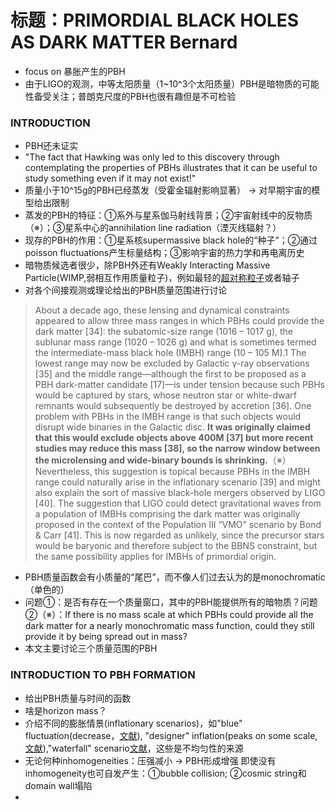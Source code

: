 # 标题：PRIMORDIAL BLACK HOLES AS DARK MATTER Bernard
* focus on 暴胀产生的PBH
* 由于LIGO的观测，中等太阳质量（1~10^3个太阳质量）PBH是暗物质的可能性备受关注；普朗克尺度的PBH也很有趣但是不可检验

### INTRODUCTION
* PBH还未证实
* "The fact that Hawking was only led to this discovery through contemplating the properties of PBHs illustrates that it can be useful to study something even if it may not exist!"
* 质量小于10^15g的PBH已经蒸发（受霍金辐射影响显著） → 对早期宇宙的模型给出限制
* 蒸发的PBH的特征：①系外与星系伽马射线背景；②宇宙射线中的反物质（※）；③星系中心的annihilation line radiation（湮灭线辐射？）
* 现存的PBH的作用：①星系核supermassive black hole的“种子”；②通过poisson fluctuations产生标量结构；③影响宇宙的热力学和再电离历史
* 暗物质候选者很少，除PBH外还有Weakly Interacting Massive Particle(WIMP,弱相互作用质量粒子)，例如最轻的[超对称粒子](http://inspirehep.net/record/396520/files/susyreview-b.pdf)或者轴子
* 对各个间接观测或理论给出的PBH质量范围进行讨论
> About a decade ago, these lensing and dynamical constraints appeared to allow three mass ranges in which PBHs
could provide the dark matter [34]: the subatomic-size range (1016 – 1017 g), the sublunar mass range (1020 – 1026 g) and what is sometimes termed the intermediate-mass black hole (IMBH) range (10 – 105 M).1 The lowest range may now be excluded by Galactic γ-ray observations [35] and the middle range—although the first to be proposed as a PBH dark-matter candidate [17]—is under tension because such PBHs would be captured by stars, whose neutron star or white-dwarf remnants would subsequently be destroyed by accretion [36]. One problem with PBHs in the IMBH range is that such objects would disrupt wide binaries in the Galactic disc. **It was originally claimed that this would exclude objects above 400M [37] but more recent studies may reduce this mass [38], so the narrow window between the microlensing and wide-binary bounds is shrinking.**（※） Nevertheless, this suggestion is topical because PBHs in the IMBH range could naturally arise in the inflationary scenario [39] and might also explain the sort of massive black-hole mergers observed by LIGO [40]. The suggestion that LIGO could detect gravitational waves from a population of IMBHs comprising the dark matter was originally proposed in the context of the Population III “VMO” scenario by Bond & Carr [41]. This is now regarded as unlikely, since the precursor stars would be baryonic and therefore subject to the BBNS constraint, but the same possibility applies for IMBHs of primordial origin.
* PBH质量函数会有小质量的“尾巴”，而不像人们过去认为的是monochromatic（单色的）
* 问题①：是否有存在一个质量窗口，其中的PBH能提供所有的暗物质？问题②（※）：If there is no mass scale at which PBHs could provide all the dark matter for a nearly monochromatic mass function, could they still provide it by being spread out in mass?
* 本文主要讨论三个质量范围的PBH

### INTRODUCTION TO PBH FORMATION
* 给出PBH质量与时间的函数
* 啥是horizon mass？
* 介绍不同的膨胀情景(inflationary scenarios)，如"blue" fluctuation(decrease，[文献](https://pdf.sciencedirectassets.com/271561/1-s2.0-S0920563200X01624/1-s2.0-092056329500455I/main.pdf?X-Amz-Security-Token=AgoJb3JpZ2luX2VjEGsaCXVzLWVhc3QtMSJGMEQCIFBn1hJ62XXXqHSN6ZNvbFLERajnHy5u%2BWwfis35bNdHAiAHQ4f2eXpQv59hWYKee%2BOrpcAwh3xLmt2CdhvM3i%2BFXCraAwhUEAIaDDA1OTAwMzU0Njg2NSIM7ydTRGTjCP5oXiMxKrcDAM9k%2B1nOI8%2BQEmjX%2F0mYQRXry%2FnJHU70fdyMTjhybX1SobghDrFuFxHCfN2ZG1924FpXVZtSCCDnN7jdo9n74NnotrIjrMiIZjUi2%2F4bvojfUfiSQTzASA%2FmRxCXJ1P0ggqfW9E2nPeCYT7qcNHHK5iQXj88V2L9bLy9wI031K0KF4LCgWfJmX9jeaCuPZ7FA3xa5IaN4HYk8mkZzimKp7M8SZ08vAgx2tQ77SffbjubKJKNiLWQlm4czGWUv8h2sIH%2F3m05Q%2FW0S2PuMtSccYwEPMYhfFentW5xvE3oiyPuOYD69Q0WbXaCUwWqEzH%2FT7A2%2F%2FvK2SI8CgUDb6RPxpf7zwIYvHI5h6rTj0CZTvKN0aWNW8JABoEpFcTXLUnpCX2pT8JDAKh%2FHrdsxdsJCO5CPVR6LuQReFis%2FAncASt3RwcsBMHN0qleG16LOHZTPFa%2BIQ1eJMcIEu%2BMxWcWMEGWEZ2qPRqiwwt1kTzZPJhzc1mB7ez0A7d6NlHHFBInxGfrSAS4HRZRfgiNP0x8Lwvf1GNJGL96f0ARjZmLFksHLKdpG2%2B1wP8Elz3sFZuza6hUqda7dTCKoeXsBTq1Aeg5zYHqmRgQC6qVY4TmtaU2oEG14mg4PJw0U5tRfpjjPshksZVXb3MtS%2FDgMCUgjka6PoBGWOtJzWvi7bEbbD61JvKmHOQzi48ZNdtPgcyqH7V5sWwHskbmTIsGiuAF6TVsfEvsb8CisIYpD%2BQnjPf5U9yiv8durwq0IXdU9PXNURtI12lQpIc%2BobWWTLR1tSJSu%2FT8smk6mKEsZ%2FaErCcSxEIq34Q7%2Bu5qLl95WgeFLkb7lIU%3D&X-Amz-Algorithm=AWS4-HMAC-SHA256&X-Amz-Date=20191006T033552Z&X-Amz-SignedHeaders=host&X-Amz-Expires=300&X-Amz-Credential=ASIAQ3PHCVTY26VH34LM%2F20191006%2Fus-east-1%2Fs3%2Faws4_request&X-Amz-Signature=a9dbe73558c0aae1157e8730906699b1125b647900115ecda42b9eb087712911&hash=089d3561f7e32ff683d1223925d8e53d5f7817089cfffa53ef8101e2d841e40f&host=68042c943591013ac2b2430a89b270f6af2c76d8dfd086a07176afe7c76c2c61&pii=092056329500455I&tid=spdf-41e29885-37f5-4aa3-8513-f43750c247c8&sid=12c279691f3ef8447b5848a2b879dca8e3f9gxrqb&type=client)), "designer" inflation(peaks on some scale, [文献](https://arxiv.org/pdf/1512.00488.pdf)),"waterfall" scenario[文献](https://arxiv.org/pdf/1001.2308.pdf)，这些是不均匀性的来源
* 无论何种inhomogeneities：压强减小 → PBH形成增强        即使没有inhomogeneity也可自发产生：①bubble collision; ②cosmic string和domain wall塌陷
* 
